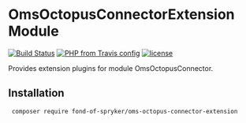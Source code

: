 # OmsOctopusConnectorExtension Module
[![Build Status](https://travis-ci.org/fond-of/spryker-oms-octopus-connector-extension.svg?branch=master)](https://travis-ci.org/fond-of/spryker-oms-octopus-connector-extension)
[![PHP from Travis config](https://img.shields.io/travis/php-v/symfony/symfony.svg)](https://php.net/)
[![license](https://img.shields.io/github/license/mashape/apistatus.svg)](https://packagist.org/packages/fond-of-spryker/oms-octopus-connector-extension)


Provides extension plugins for module OmsOctopusConnector.

## Installation

```
 composer require fond-of-spryker/oms-octopus-connector-extension
```
